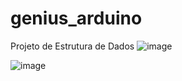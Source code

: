 # genius_arduino
Projeto de Estrutura de Dados
![image](https://github.com/rafaelpeters99/genius_arduino/assets/43865880/ad04e6ab-bca2-45cb-8d79-b89357316701)

![image](https://github.com/rafaelpeters99/genius_arduino/assets/43865880/2c56a596-ffa8-485e-b009-baffa6cc8b96)
